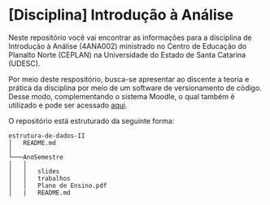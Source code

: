 # [Disciplina] Introdução à Análise
Neste repositório você vai encontrar as informações para a disciplina de Introdução à Análise (4ANA002) ministrado no Centro de Educação do Planalto Norte (CEPLAN) na Universidade do Estado de Santa Catarina (UDESC).

Por meio deste respositório, busca-se apresentar ao discente a teoria e prática da disciplina por meio de um software de versionamento de código. Desse modo, complementando o sistema Moodle, o qual também é utilizado e pode ser acessado [aqui](https://www.moodle.udesc.br/).

O repositório está estruturado da seguinte forma:

```
estrutura-de-dados-II
│   README.md 
│
└───AnoSemestre
│   │   
│   │   slides
│   │   trabalhos
│   │   Plano de Ensino.pdf
│   |   README.md
```
